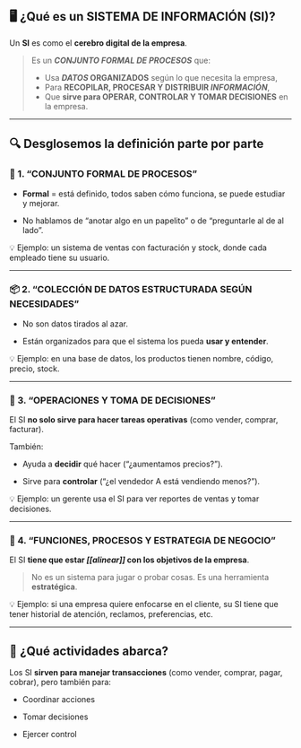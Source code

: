 ## 🖥️ ¿Qué es un **SISTEMA DE INFORMACIÓN (SI)**?

Un **SI** es como el **cerebro digital de la empresa**.

> Es un ***CONJUNTO FORMAL DE PROCESOS*** que:
> - Usa ***DATOS* ORGANIZADOS** según lo que necesita la empresa,
> - Para **RECOPILAR, PROCESAR Y DISTRIBUIR *INFORMACIÓN***,
> - Que **sirve para OPERAR, CONTROLAR Y TOMAR DECISIONES** en la empresa.

---

## 🔍 Desglosemos la definición parte por parte

### 📌 1. **“CONJUNTO FORMAL DE PROCESOS”**

- **Formal** = está definido, todos saben cómo funciona, se puede estudiar y mejorar.
    
- No hablamos de “anotar algo en un papelito” o de “preguntarle al de al lado”.
    

💡 Ejemplo: un sistema de ventas con facturación y stock, donde cada empleado tiene su usuario.

---

### 📦 2. **“COLECCIÓN DE DATOS ESTRUCTURADA SEGÚN NECESIDADES”**

- No son datos tirados al azar.
    
- Están organizados para que el sistema los pueda **usar y entender**.
    

💡 Ejemplo: en una base de datos, los productos tienen nombre, código, precio, stock.

---

### 🔧 3. **“OPERACIONES Y TOMA DE DECISIONES”**

El SI **no solo sirve para hacer tareas operativas** (como vender, comprar, facturar).

También:

- Ayuda a **decidir** qué hacer (“¿aumentamos precios?”).
    
- Sirve para **controlar** (“¿el vendedor A está vendiendo menos?”).
    

💡 Ejemplo: un gerente usa el SI para ver reportes de ventas y tomar decisiones.

---

### 🎯 4. **“FUNCIONES, PROCESOS Y ESTRATEGIA DE NEGOCIO”**

El SI **tiene que estar *[[alinear]]* con los objetivos de la empresa**.

> No es un sistema para jugar o probar cosas. Es una herramienta **estratégica**.

💡 Ejemplo: si una empresa quiere enfocarse en el cliente, su SI tiene que tener historial de atención, reclamos, preferencias, etc.

---

## 🔁 ¿Qué actividades abarca?

Los SI **sirven para manejar transacciones** (como vender, comprar, pagar, cobrar), pero también para:

- Coordinar acciones
    
- Tomar decisiones
    
- Ejercer control
    

